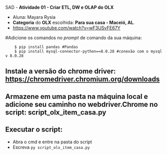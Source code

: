 
SAD - **Atividade 01 - Criar ETL, DW e OLAP do OLX**

- Aluna: Mayara Rysia
- **Categoria** do **OLX** escolhida: **Para sua casa - Maceió, AL**.
- https://www.youtube.com/watch?v=wF3USvFE67Y

#Adicione os comandos no *prompt* de comando da sua máquina:

``` $ pip install selenium # Para Instalar o Selenium
    $ pip install pandas #Pandas
    $ pip install mysql-connector-python==8.0.28 #conexão com o mysql v 8.0.28
```

## Instale a versão do chrome driver: https://chromedriver.chromium.org/downloads
## Armazene em uma pasta na máquina local e adicione seu caminho no webdriver.Chrome no script: **script_olx_item_casa.py**

## Executar o script:

- Abra o cmd e entre na pasta do script
- Escreva ```py script_olx_item_casa.py```

